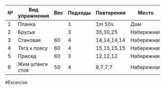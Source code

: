 

| №   | Вид упражнения  | Вес | Подходы | Повторения  | Место      |
| --- | --------------- | --- | ------- | ----------- | ---------- |
| 1   | Планка          |     | 1       | 1m 50s      | Дом        |
| 2   | Брусья          |     | 3       | 35,30,25    | Набережная |
| 3   | Становая        | 60  | 4       | 14,14,14,14 | Набережная |
| 4   | Тяга к поясу    | 60  | 4       | 15,15,15,15 | Набережная |
| 5   | Присед          | 60  | 3       | 12,12,12    | Набережная |
| 6   | Жим штанги стоя | 50  | 4       | 8,7,7,7     | Набережная |


#Excercise